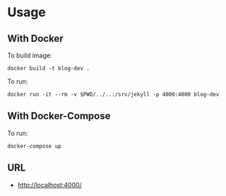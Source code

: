 # Usage

## With Docker

To build image:

    docker build -t blog-dev .

To run:

    docker run -it --rm -v $PWD/../..:/srv/jekyll -p 4000:4000 blog-dev

## With Docker-Compose

To run:

    docker-compose up

## URL

- <http://localhost:4000/>
